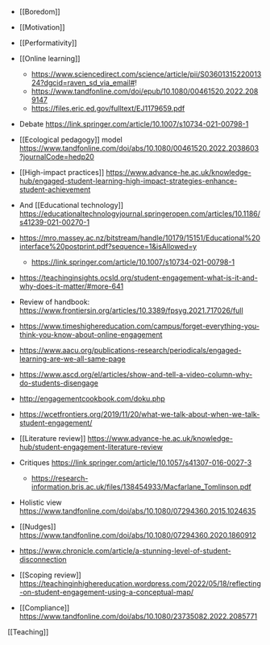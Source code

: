 - [[Boredom]]
- [[Motivation]]
- [[Performativity]]

- [[Online learning]]
	-  https://www.sciencedirect.com/science/article/pii/S0360131522001324?dgcid=raven_sd_via_email#!
	-  https://www.tandfonline.com/doi/epub/10.1080/00461520.2022.2089147
	-  https://files.eric.ed.gov/fulltext/EJ1179659.pdf

- Debate https://link.springer.com/article/10.1007/s10734-021-00798-1

- [[Ecological pedagogy]] model https://www.tandfonline.com/doi/abs/10.1080/00461520.2022.2038603?journalCode=hedp20

- [[High-impact practices]] https://www.advance-he.ac.uk/knowledge-hub/engaged-student-learning-high-impact-strategies-enhance-student-achievement

- And [[Educational technology]] https://educationaltechnologyjournal.springeropen.com/articles/10.1186/s41239-021-00270-1

- https://mro.massey.ac.nz/bitstream/handle/10179/15151/Educational%20interface%20postprint.pdf?sequence=1&isAllowed=y
	-  https://link.springer.com/article/10.1007/s10734-021-00798-1

- https://teachinginsights.ocsld.org/student-engagement-what-is-it-and-why-does-it-matter/#more-641
- Review of handbook: https://www.frontiersin.org/articles/10.3389/fpsyg.2021.717026/full
- https://www.timeshighereducation.com/campus/forget-everything-you-think-you-know-about-online-engagement
- https://www.aacu.org/publications-research/periodicals/engaged-learning-are-we-all-same-page

- https://www.ascd.org/el/articles/show-and-tell-a-video-column-why-do-students-disengage

- http://engagementcookbook.com/doku.php

- https://wcetfrontiers.org/2019/11/20/what-we-talk-about-when-we-talk-student-engagement/

- [[Literature review]] https://www.advance-he.ac.uk/knowledge-hub/student-engagement-literature-review

- Critiques https://link.springer.com/article/10.1057/s41307-016-0027-3
	-  https://research-information.bris.ac.uk/files/138454933/Macfarlane_Tomlinson.pdf

- Holistic view https://www.tandfonline.com/doi/abs/10.1080/07294360.2015.1024635

- [[Nudges]] https://www.tandfonline.com/doi/abs/10.1080/07294360.2020.1860912

- https://www.chronicle.com/article/a-stunning-level-of-student-disconnection

- [[Scoping review]] https://teachinginhighereducation.wordpress.com/2022/05/18/reflecting-on-student-engagement-using-a-conceptual-map/

- [[Compliance]] https://www.tandfonline.com/doi/abs/10.1080/23735082.2022.2085771

[[Teaching]]
